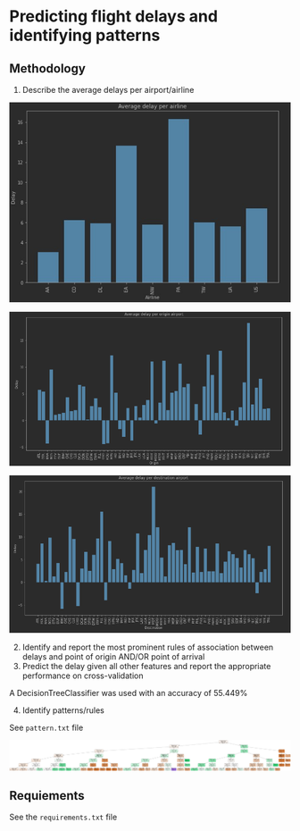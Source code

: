 # Predicting flight delays and identifying patterns

## Methodology
1. Describe the average delays per airport/airline

![Delays per airline](./images/per_airline.png)

![Delays per origin airport](./images/per_origin_airport.png)

![Delays per destination airport](./images/per_destination_airport.png)

2. Identify and report the most prominent rules of association between delays and point of origin AND/OR point of arrival
3. Predict the delay given all other features and report the appropriate performance on cross-validation

A DecisionTreeClassifier was used with an accuracy of 55.449%

4. Identify patterns/rules

See `pattern.txt` file

![Pattern tree](./images/pattern_tree.png)

## Requiements
See the `requirements.txt` file